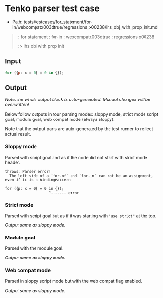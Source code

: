 # Tenko parser test case

- Path: tests/testcases/for_statement/for-in/webcompatx003dtrue/regressions_x00238/lhs_obj_with_prop_init.md

> :: for statement : for-in : webcompatx003dtrue : regressions x00238
>
> ::> lhs obj with prop init

## Input

`````js
for ({p: x = 0} = 0 in {});
`````

## Output

_Note: the whole output block is auto-generated. Manual changes will be overwritten!_

Below follow outputs in four parsing modes: sloppy mode, strict mode script goal, module goal, web compat mode (always sloppy).

Note that the output parts are auto-generated by the test runner to reflect actual result.

### Sloppy mode

Parsed with script goal and as if the code did not start with strict mode header.

`````
throws: Parser error!
  The left side of a `for-of` and `for-in` can not be an assignment, even if it is a BindingPattern

for ({p: x = 0} = 0 in {});
                    ^------- error
`````

### Strict mode

Parsed with script goal but as if it was starting with `"use strict"` at the top.

_Output same as sloppy mode._

### Module goal

Parsed with the module goal.

_Output same as sloppy mode._

### Web compat mode

Parsed in sloppy script mode but with the web compat flag enabled.

_Output same as sloppy mode._
